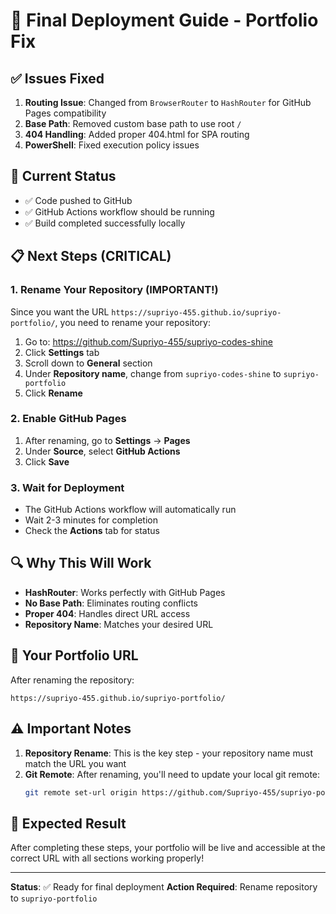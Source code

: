 # 🎯 **Final Deployment Guide - Portfolio Fix**

## ✅ **Issues Fixed**

1. **Routing Issue**: Changed from `BrowserRouter` to `HashRouter` for GitHub Pages compatibility
2. **Base Path**: Removed custom base path to use root `/`
3. **404 Handling**: Added proper 404.html for SPA routing
4. **PowerShell**: Fixed execution policy issues

## 🚀 **Current Status**

- ✅ Code pushed to GitHub
- ✅ GitHub Actions workflow should be running
- ✅ Build completed successfully locally

## 📋 **Next Steps (CRITICAL)**

### 1. **Rename Your Repository** (IMPORTANT!)

Since you want the URL `https://supriyo-455.github.io/supriyo-portfolio/`, you need to rename your repository:

1. Go to: https://github.com/Supriyo-455/supriyo-codes-shine
2. Click **Settings** tab
3. Scroll down to **General** section
4. Under **Repository name**, change from `supriyo-codes-shine` to `supriyo-portfolio`
5. Click **Rename**

### 2. **Enable GitHub Pages**

1. After renaming, go to **Settings** → **Pages**
2. Under **Source**, select **GitHub Actions**
3. Click **Save**

### 3. **Wait for Deployment**

- The GitHub Actions workflow will automatically run
- Wait 2-3 minutes for completion
- Check the **Actions** tab for status

## 🔍 **Why This Will Work**

- **HashRouter**: Works perfectly with GitHub Pages
- **No Base Path**: Eliminates routing conflicts
- **Proper 404**: Handles direct URL access
- **Repository Name**: Matches your desired URL

## 📱 **Your Portfolio URL**

After renaming the repository:

```
https://supriyo-455.github.io/supriyo-portfolio/
```

## ⚠️ **Important Notes**

1. **Repository Rename**: This is the key step - your repository name must match the URL you want
2. **Git Remote**: After renaming, you'll need to update your local git remote:
   ```bash
   git remote set-url origin https://github.com/Supriyo-455/supriyo-portfolio.git
   ```

## 🎉 **Expected Result**

After completing these steps, your portfolio will be live and accessible at the correct URL with all sections working properly!

---

**Status**: ✅ Ready for final deployment
**Action Required**: Rename repository to `supriyo-portfolio`
